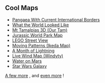 ##  Cool Maps

- [Pangaea With Current International Borders](http://4.bp.blogspot.com/-j6ZGqXskUm8/UDem8twbzaI/AAAAAAAACfY/fs-E3_PR-N8/s1600/pangea_politik.jpg) <!-- .element: target="_blank" -->
- [What the World Looked Like](http://dinosaurpictures.org/ancient-earth/#600) <!-- .element: target="_blank" -->
- [Mt Tamalpias 3D (Our Tam)](http://ourtam.org/mountain) <!-- .element: target="_blank" -->
- [Jurassic World Park Map](http://uk.jurassicworldintl.com/park-map/) <!-- .element: target="_blank" -->
- [LEGO Street View](http://brickstreetview.com/map/@34.100339,-117.742277,14) <!-- .element: target="_blank" -->
- [Moving Patterns (Ikeda Map)](http://patriciogonzalezvivo.github.io/tangram-sandbox/tangram.html?styles/tilt-ikeda#16.575/34.04942/-118.25156) <!-- .element: target="_blank" -->
- [A Month of Lightning](https://a.tiles.mapbox.com/v4/weatherdecisiontechnologies.lgk0k0f6/page.html?access_token=pk.eyJ1Ijoid2VhdGhlcmRlY2lzaW9udGVjaG5vbG9naWVzIiwiYSI6IkhLM1dMUDgifQ.ykvRdysqB6BgpQKZ_x7dhg#4/34.56/-98.26) <!-- .element: target="_blank" -->
- [Live Wind Map (Windyty)](https://www.windyty.com/?gust,34.099,-118.290,5) <!-- .element: target="_blank" -->
- [Water on Mars](http://storymaps.esri.com/stories/2015/water-on-mars/) <!-- .element: target="_blank" -->
- [Star Wars Galaxy](http://carto.maps.arcgis.com/apps/CEWebViewer/viewer.html?3dWebScene=e87eb53174ab4ba09026e90e1d7c6557) <!-- .element: target="_blank" -->

[A few more](http://tomwayson.github.io/career-day-2015/#/5)  <!-- .element: target="_blank" -->, and [even more](http://homepage.ntlworld.com/keir.clarke/2015.htm) <!-- .element: target="_blank" -->!
